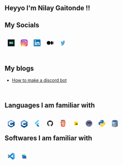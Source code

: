 ## Heyyo I'm <a>Nilay Gaitonde </a>!!

## My Socials
<br/>
<a href="https://www.hackerrank.com/nilaygaitonde" target="_blank"><img align="left" alt="Nilay Gaitonde | hackerrank.com" width="22px" src="attachments/socials/hacker.png"style="margin:0px 10px"/></a>
<a href="https://www.instagram.com/nilay_0309/" target="_blank"><img align="left" alt="Nilay Gaitonde | instagram.com" width="22px" src="attachments/socials/ig.png"/ style="margin:0px 10px"></a>
<a href="https://www.linkedin.com/in/nilay-gaitonde-5890a31b6/" target="_blank"><img align="left" alt="Nilay Gaitonde | linkedin.com" width="22px" src="attachments/socials/li.png" style="margin:0px 10px"/></a>
<a href="https://nilaygaitonde.medium.com/" target="_blank"><img align="left" alt="Nilay Gaitonde | medium.com" width="22px" src="attachments/socials/medium.png" style="margin:0px 10px"/></a>
<a href="https://twitter.com/GaitondeNilay" target="_blank"><img align="left" alt="Nilay Gaitonde | twitter.com" width="22px" height="22px"src="attachments/socials/tweet.png" style="margin:0px 10px"/></a>

<br/>
<br/>
<br/>

## My blogs

- [How to make a discord bot](https://nilaygaitonde.medium.com/stagehand-a-discord-bot-to-make-your-movie-nights-better-ee4dfa3ff3c0)

<br/>

## Languages I am familiar with

<br/>
<a href="https://en.wikipedia.org/wiki/C_(programming_language)" target="_blank"><img align="left" alt="C" width="22px" src="attachments/langs/c.png"style="margin:0px 10px"/></a>
<a href="https://en.wikipedia.org/wiki/C%2B%2B" target="_blank"><img align="left" alt="C++" width="22px" src="attachments/langs/cpp.png"style="margin:0px 10px"/></a>
<a href="https://en.wikipedia.org/wiki/C%2B%2B" target="_blank"><img align="left" alt="flutter" width="22px" src="attachments/langs/flutter.png"style="margin:0px 10px"/></a>
<a href="https://en.wikipedia.org/wiki/GitHub" target="_blank"><img align="left" alt="C++" width="22px" src="attachments/langs/git.png"style="margin:0px 10px"/></a>
<a href="https://en.wikipedia.org/wiki/HTML" target="_blank"><img align="left" alt="HTML" width="22px" src="attachments/langs/html.png"style="margin:0px 10px"/></a>
<a href="https://en.wikipedia.org/wiki/JavaScript" target="_blank"><img align="left" alt="JS" width="22px" src="attachments/langs/js.png"style="margin:0px 10px"/></a>
<a href="https://en.wikipedia.org/wiki/PHP" target="_blank"><img align="left" alt="PHP" width="22px" height="22px"src="attachments/langs/php.png"style="margin:0px 10px"/></a>
<a href="https://en.wikipedia.org/wiki/Python_(programming_language)" target="_blank"><img align="left" alt="Python" width="22px" src="attachments/langs/py.jpeg"style="margin:0px 10px"/></a>
<a href="https://en.wikipedia.org/wiki/MySQL" target="_blank"><img align="left" alt="MySQL" width="22px" src="attachments/langs/sql.jpeg"style="margin:0px 10px"/></a><br/>


## Softwares I am familiar with
<br/>
<a href="https://code.visualstudio.com/" target="_blank"><img align="left" alt="Visual Studio" width="22px" src="attachments/software/vs.png"style="margin:0px 10px"/></a>
<a href="https://developer.android.com/studio" target="_blank"><img align="left" alt="Visual Studio" width="22px" src="attachments/software/as.png"style="margin:0px 10px"/></a>
